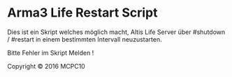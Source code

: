 # Arma3 Life Restart Script
Dies ist ein Skript welches möglich macht, Altis Life Server über #shutdown / #restart in einem bestimmten Intervall neuzustarten.

Bitte Fehler im Skript Melden !

Copyright © 2016 MCPC10
